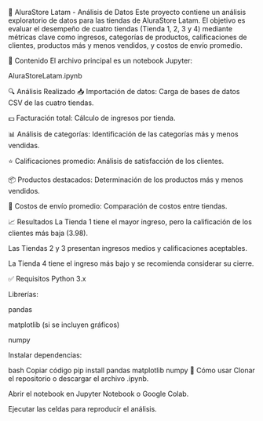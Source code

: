 🛒 AluraStore Latam - Análisis de Datos
Este proyecto contiene un análisis exploratorio de datos para las tiendas de AluraStore Latam. El objetivo es evaluar el desempeño de cuatro tiendas (Tienda 1, 2, 3 y 4) mediante métricas clave como ingresos, categorías de productos, calificaciones de clientes, productos más y menos vendidos, y costos de envío promedio.

📂 Contenido
El archivo principal es un notebook Jupyter:

AluraStoreLatam.ipynb

🔍 Análisis Realizado
📥 Importación de datos: Carga de bases de datos CSV de las cuatro tiendas.

💵 Facturación total: Cálculo de ingresos por tienda.

📊 Análisis de categorías: Identificación de las categorías más y menos vendidas.

⭐ Calificaciones promedio: Análisis de satisfacción de los clientes.

📦 Productos destacados: Determinación de los productos más y menos vendidos.

🚚 Costos de envío promedio: Comparación de costos entre tiendas.

📈 Resultados
La Tienda 1 tiene el mayor ingreso, pero la calificación de los clientes más baja (3.98).

Las Tiendas 2 y 3 presentan ingresos medios y calificaciones aceptables.

La Tienda 4 tiene el ingreso más bajo y se recomienda considerar su cierre.

✅ Requisitos
Python 3.x

Librerías:

pandas

matplotlib (si se incluyen gráficos)

numpy

Instalar dependencias:

bash
Copiar código
pip install pandas matplotlib numpy
🚀 Cómo usar
Clonar el repositorio o descargar el archivo .ipynb.

Abrir el notebook en Jupyter Notebook o Google Colab.

Ejecutar las celdas para reproducir el análisis.
